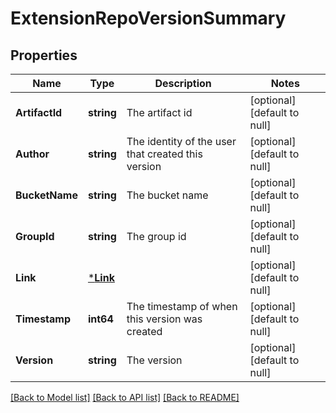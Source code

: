 # ExtensionRepoVersionSummary

## Properties
Name | Type | Description | Notes
------------ | ------------- | ------------- | -------------
**ArtifactId** | **string** | The artifact id | [optional] [default to null]
**Author** | **string** | The identity of the user that created this version | [optional] [default to null]
**BucketName** | **string** | The bucket name | [optional] [default to null]
**GroupId** | **string** | The group id | [optional] [default to null]
**Link** | [***Link**](Link.md) |  | [optional] [default to null]
**Timestamp** | **int64** | The timestamp of when this version was created | [optional] [default to null]
**Version** | **string** | The version | [optional] [default to null]

[[Back to Model list]](../README.md#documentation-for-models) [[Back to API list]](../README.md#documentation-for-api-endpoints) [[Back to README]](../README.md)

